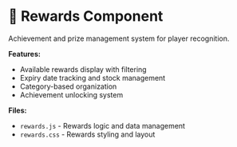 # 🎁 Rewards Component

Achievement and prize management system for player recognition.

**Features:**
- Available rewards display with filtering
- Expiry date tracking and stock management
- Category-based organization
- Achievement unlocking system

**Files:**
- `rewards.js` - Rewards logic and data management
- `rewards.css` - Rewards styling and layout

